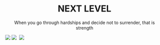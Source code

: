 <!--
**my8za/my8za** is a ✨ _special_ ✨ repository because its `README.md` (this file) appears on your GitHub profile.

Here are some ideas to get you started:

- 🔭 I’m currently working on ...
- 🌱 I’m currently learning ...
- 👯 I’m looking to collaborate on ...
- 🤔 I’m looking for help with ...
- 💬 Ask me about ...
- 📫 How to reach me: ...
- 😄 Pronouns: ...
- ⚡ Fun fact: ...
-->


<h1 align ="center">NEXT LEVEL</h1>
<p align = "center">When you go through hardships and decide not to surrender, that is strength</p>
<img src="https://img.shields.io/badge/Javascript-fac552?style=flat-square&logo=Javascript&logoColor=white"/></a>
<img src="https://img.shields.io/badge/Css-1572B6?style=flat-square&logo=Css&logoColor=white"/></a>&nbsp 
<img src="https://img.shields.io/badge/html-1572B6?style=flat-square&logo=html&logoColor=white"/></a>&nbsp 


